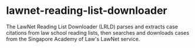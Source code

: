 # lawnet-reading-list-downloader
The LawNet Reading List Downloader (LRLD) parses and extracts case citations from law school reading lists, then searches and downloads cases from the Singapore Academy of Law's LawNet service.
